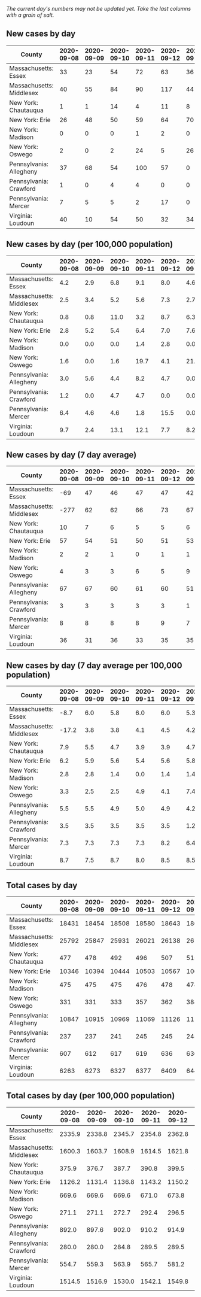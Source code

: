 _The current day's numbers may not be updated yet. Take the last columns with a grain of salt._
## New cases by day

| County | 2020-09-08 | 2020-09-09 | 2020-09-10 | 2020-09-11 | 2020-09-12 | 2020-09-13 | 2020-09-14 |
| --- | --- | --- | --- | --- | --- | --- | --- |
| Massachusetts: Essex | 33 | 23 | 54 | 72 | 63 | 36 |  |
| Massachusetts: Middlesex | 40 | 55 | 84 | 90 | 117 | 44 |  |
| New York: Chautauqua | 1 | 1 | 14 | 4 | 11 | 8 |  |
| New York: Erie | 26 | 48 | 50 | 59 | 64 | 70 |  |
| New York: Madison | 0 | 0 | 0 | 1 | 2 | 0 |  |
| New York: Oswego | 2 | 0 | 2 | 24 | 5 | 26 |  |
| Pennsylvania: Allegheny | 37 | 68 | 54 | 100 | 57 | 0 | 142 |
| Pennsylvania: Crawford | 1 | 0 | 4 | 4 | 0 | 0 | 9 |
| Pennsylvania: Mercer | 7 | 5 | 5 | 2 | 17 | 0 | 20 |
| Virginia: Loudoun | 40 | 10 | 54 | 50 | 32 | 34 | 6 |

## New cases by day (per 100,000 population)

| County | 2020-09-08 | 2020-09-09 | 2020-09-10 | 2020-09-11 | 2020-09-12 | 2020-09-13 | 2020-09-14 |
| --- | --- | --- | --- | --- | --- | --- | --- |
| Massachusetts: Essex | 4.2 | 2.9 | 6.8 | 9.1 | 8.0 | 4.6 |  |
| Massachusetts: Middlesex | 2.5 | 3.4 | 5.2 | 5.6 | 7.3 | 2.7 |  |
| New York: Chautauqua | 0.8 | 0.8 | 11.0 | 3.2 | 8.7 | 6.3 |  |
| New York: Erie | 2.8 | 5.2 | 5.4 | 6.4 | 7.0 | 7.6 |  |
| New York: Madison | 0.0 | 0.0 | 0.0 | 1.4 | 2.8 | 0.0 |  |
| New York: Oswego | 1.6 | 0.0 | 1.6 | 19.7 | 4.1 | 21.3 |  |
| Pennsylvania: Allegheny | 3.0 | 5.6 | 4.4 | 8.2 | 4.7 | 0.0 | 11.7 |
| Pennsylvania: Crawford | 1.2 | 0.0 | 4.7 | 4.7 | 0.0 | 0.0 | 10.6 |
| Pennsylvania: Mercer | 6.4 | 4.6 | 4.6 | 1.8 | 15.5 | 0.0 | 18.3 |
| Virginia: Loudoun | 9.7 | 2.4 | 13.1 | 12.1 | 7.7 | 8.2 | 1.5 |

## New cases by day (7 day average)

| County | 2020-09-08 | 2020-09-09 | 2020-09-10 | 2020-09-11 | 2020-09-12 | 2020-09-13 | 2020-09-14 |
| --- | --- | --- | --- | --- | --- | --- | --- |
| Massachusetts: Essex | -69 | 47 | 46 | 47 | 47 | 42 |  |
| Massachusetts: Middlesex | -277 | 62 | 62 | 66 | 73 | 67 |  |
| New York: Chautauqua | 10 | 7 | 6 | 5 | 5 | 6 |  |
| New York: Erie | 57 | 54 | 51 | 50 | 51 | 53 |  |
| New York: Madison | 2 | 2 | 1 | 0 | 1 | 1 |  |
| New York: Oswego | 4 | 3 | 3 | 6 | 5 | 9 |  |
| Pennsylvania: Allegheny | 67 | 67 | 60 | 61 | 60 | 51 | 65 |
| Pennsylvania: Crawford | 3 | 3 | 3 | 3 | 3 | 1 | 3 |
| Pennsylvania: Mercer | 8 | 8 | 8 | 8 | 9 | 7 | 8 |
| Virginia: Loudoun | 36 | 31 | 36 | 33 | 35 | 35 | 32 |

## New cases by day (7 day average per 100,000 population)

| County | 2020-09-08 | 2020-09-09 | 2020-09-10 | 2020-09-11 | 2020-09-12 | 2020-09-13 | 2020-09-14 |
| --- | --- | --- | --- | --- | --- | --- | --- |
| Massachusetts: Essex | -8.7 | 6.0 | 5.8 | 6.0 | 6.0 | 5.3 |  |
| Massachusetts: Middlesex | -17.2 | 3.8 | 3.8 | 4.1 | 4.5 | 4.2 |  |
| New York: Chautauqua | 7.9 | 5.5 | 4.7 | 3.9 | 3.9 | 4.7 |  |
| New York: Erie | 6.2 | 5.9 | 5.6 | 5.4 | 5.6 | 5.8 |  |
| New York: Madison | 2.8 | 2.8 | 1.4 | 0.0 | 1.4 | 1.4 |  |
| New York: Oswego | 3.3 | 2.5 | 2.5 | 4.9 | 4.1 | 7.4 |  |
| Pennsylvania: Allegheny | 5.5 | 5.5 | 4.9 | 5.0 | 4.9 | 4.2 | 5.3 |
| Pennsylvania: Crawford | 3.5 | 3.5 | 3.5 | 3.5 | 3.5 | 1.2 | 3.5 |
| Pennsylvania: Mercer | 7.3 | 7.3 | 7.3 | 7.3 | 8.2 | 6.4 | 7.3 |
| Virginia: Loudoun | 8.7 | 7.5 | 8.7 | 8.0 | 8.5 | 8.5 | 7.7 |

## Total cases by day

| County | 2020-09-08 | 2020-09-09 | 2020-09-10 | 2020-09-11 | 2020-09-12 | 2020-09-13 | 2020-09-14 |
| --- | --- | --- | --- | --- | --- | --- | --- |
| Massachusetts: Essex | 18431 | 18454 | 18508 | 18580 | 18643 | 18679 |  |
| Massachusetts: Middlesex | 25792 | 25847 | 25931 | 26021 | 26138 | 26182 |  |
| New York: Chautauqua | 477 | 478 | 492 | 496 | 507 | 515 |  |
| New York: Erie | 10346 | 10394 | 10444 | 10503 | 10567 | 10637 |  |
| New York: Madison | 475 | 475 | 475 | 476 | 478 | 478 |  |
| New York: Oswego | 331 | 331 | 333 | 357 | 362 | 388 |  |
| Pennsylvania: Allegheny | 10847 | 10915 | 10969 | 11069 | 11126 | 11126 | 11268 |
| Pennsylvania: Crawford | 237 | 237 | 241 | 245 | 245 | 245 | 254 |
| Pennsylvania: Mercer | 607 | 612 | 617 | 619 | 636 | 636 | 656 |
| Virginia: Loudoun | 6263 | 6273 | 6327 | 6377 | 6409 | 6443 | 6449 |

## Total cases by day (per 100,000 population)

| County | 2020-09-08 | 2020-09-09 | 2020-09-10 | 2020-09-11 | 2020-09-12 | 2020-09-13 | 2020-09-14 |
| --- | --- | --- | --- | --- | --- | --- | --- |
| Massachusetts: Essex | 2335.9 | 2338.8 | 2345.7 | 2354.8 | 2362.8 | 2367.3 |  |
| Massachusetts: Middlesex | 1600.3 | 1603.7 | 1608.9 | 1614.5 | 1621.8 | 1624.5 |  |
| New York: Chautauqua | 375.9 | 376.7 | 387.7 | 390.8 | 399.5 | 405.8 |  |
| New York: Erie | 1126.2 | 1131.4 | 1136.8 | 1143.2 | 1150.2 | 1157.8 |  |
| New York: Madison | 669.6 | 669.6 | 669.6 | 671.0 | 673.8 | 673.8 |  |
| New York: Oswego | 271.1 | 271.1 | 272.7 | 292.4 | 296.5 | 317.7 |  |
| Pennsylvania: Allegheny | 892.0 | 897.6 | 902.0 | 910.2 | 914.9 | 914.9 | 926.6 |
| Pennsylvania: Crawford | 280.0 | 280.0 | 284.8 | 289.5 | 289.5 | 289.5 | 300.1 |
| Pennsylvania: Mercer | 554.7 | 559.3 | 563.9 | 565.7 | 581.2 | 581.2 | 599.5 |
| Virginia: Loudoun | 1514.5 | 1516.9 | 1530.0 | 1542.1 | 1549.8 | 1558.0 | 1559.5 |
